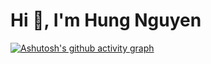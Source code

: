 <h1 align="left">Hi 👋, I'm Hung Nguyen</h1>



[![Ashutosh's github activity graph](https://github-readme-activity-graph.vercel.app/graph?username=hungnguyen18&bg_color=d1fffe&color=a0929f&line=949494&point=000000&area=true&hide_border=true)](https://github.com/ashutosh00710/github-readme-activity-graph)
